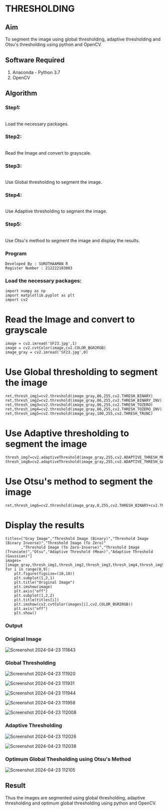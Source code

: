 # THRESHOLDING
## Aim
To segment the image using global thresholding, adaptive thresholding and Otsu's thresholding using python and OpenCV.

## Software Required
1. Anaconda - Python 3.7
2. OpenCV

## Algorithm

### Step1:
<br>
Load the necessary packages.

### Step2:
<br>
Read the Image and convert to grayscale.

### Step3:
<br>
Use Global thresholding to segment the image.

### Step4:
<br>
Use Adaptive thresholding to segment the image.

### Step5:
<br>
Use Otsu's method to segment the image and display the results.

### Program
```
Developed By : SUROTHAAMAN R
Register Number : 212222103003
```

### Load the necessary packages:
```PY
import numpy as np
import matplotlib.pyplot as plt
import cv2
```

# Read the Image and convert to grayscale
```PY
image = cv2.imread('SF23.jpg',1)
image = cv2.cvtColor(image,cv2.COLOR_BGR2RGB)
image_gray = cv2.imread('SF23.jpg',0)
```
# Use Global thresholding to segment the image
```PY
ret,thresh_img1=cv2.threshold(image_gray,86,255,cv2.THRESH_BINARY)
ret,thresh_img2=cv2.threshold(image_gray,86,255,cv2.THRESH_BINARY_INV)
ret,thresh_img3=cv2.threshold(image_gray,86,255,cv2.THRESH_TOZERO)
ret,thresh_img4=cv2.threshold(image_gray,86,255,cv2.THRESH_TOZERO_INV)
ret,thresh_img5=cv2.threshold(image_gray,100,255,cv2.THRESH_TRUNC)
```
# Use Adaptive thresholding to segment the image
```PY
thresh_img7=cv2.adaptiveThreshold(image_gray,255,cv2.ADAPTIVE_THRESH_MEAN_C,cv2.THRESH_BINARY,11,2)
thresh_img8=cv2.adaptiveThreshold(image_gray,255,cv2.ADAPTIVE_THRESH_GAUSSIAN_C,cv2.THRESH_BINARY,11,2)
```
# Use Otsu's method to segment the image 
```PY
ret,thresh_img6=cv2.threshold(image_gray,0,255,cv2.THRESH_BINARY+cv2.THRESH_OTSU)
```
# Display the results
```PY
titles=["Gray Image","Threshold Image (Binary)","Threshold Image (Binary Inverse)","Threshold Image (To Zero)"
       ,"Threshold Image (To Zero-Inverse)","Threshold Image (Truncate)","Otsu","Adaptive Threshold (Mean)","Adaptive Threshold (Gaussian)"]
images=[image_gray,thresh_img1,thresh_img2,thresh_img3,thresh_img4,thresh_img5,thresh_img6,thresh_img7,thresh_img8]
for i in range(0,9):
    plt.figure(figsize=(10,10))
    plt.subplot(1,2,1)
    plt.title("Original Image")
    plt.imshow(image)
    plt.axis("off")
    plt.subplot(1,2,2)
    plt.title(titles[i])
    plt.imshow(cv2.cvtColor(images[i],cv2.COLOR_BGR2RGB))
    plt.axis("off")
    plt.show()
```
### Output

### Original Image
![Screenshot 2024-04-23 111843](https://github.com/rakesh9339/Thresholdingg/assets/121115650/d9b0d2f9-db3a-4218-8909-72d6e4de4c08)


### Global Thresholding
![Screenshot 2024-04-23 111920](https://github.com/rakesh9339/Thresholdingg/assets/121115650/d8f3a8a0-3109-4861-abbd-1cf8815bda93)

![Screenshot 2024-04-23 111931](https://github.com/rakesh9339/Thresholdingg/assets/121115650/76882227-4b8d-43d5-84dd-1076b60b3334)

![Screenshot 2024-04-23 111944](https://github.com/rakesh9339/Thresholdingg/assets/121115650/e0d734f4-2c4f-4d4c-bd53-4c34a4f5af87)

![Screenshot 2024-04-23 111958](https://github.com/rakesh9339/Thresholdingg/assets/121115650/6ba8f669-bd5c-4a84-ac2f-cbbdcf191d1a)

![Screenshot 2024-04-23 112008](https://github.com/rakesh9339/Thresholdingg/assets/121115650/4c769f86-b1c6-40bb-a957-d26aa2a1658e)






### Adaptive Thresholding
![Screenshot 2024-04-23 112026](https://github.com/rakesh9339/Thresholdingg/assets/121115650/492be6c3-0c4a-4e05-bed3-59fc25c225f3)


![Screenshot 2024-04-23 112038](https://github.com/rakesh9339/Thresholdingg/assets/121115650/3059c9e8-fb79-49bb-ad5e-9783f69b5687)


### Optimum Global Thesholding using Otsu's Method

![Screenshot 2024-04-23 112105](https://github.com/rakesh9339/Thresholdingg/assets/121115650/30bd87de-9dce-4e63-a6d3-c4d682d35b1a)



## Result
Thus the images are segmented using global thresholding, adaptive thresholding and optimum global thresholding using python and OpenCV.
